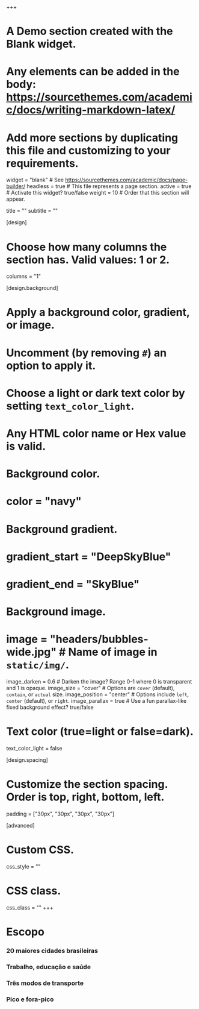 +++
# A Demo section created with the Blank widget.
# Any elements can be added in the body: https://sourcethemes.com/academic/docs/writing-markdown-latex/
# Add more sections by duplicating this file and customizing to your requirements.

widget = "blank"  # See https://sourcethemes.com/academic/docs/page-builder/
headless = true  # This file represents a page section.
active = true  # Activate this widget? true/false
weight = 10  # Order that this section will appear.

title = ""
subtitle = ""

[design]
  # Choose how many columns the section has. Valid values: 1 or 2.
  columns = "1"

[design.background]
  # Apply a background color, gradient, or image.
  #   Uncomment (by removing `#`) an option to apply it.
  #   Choose a light or dark text color by setting `text_color_light`.
  #   Any HTML color name or Hex value is valid.

  # Background color.
  # color = "navy"
  
  # Background gradient.
  # gradient_start = "DeepSkyBlue"
  # gradient_end = "SkyBlue"
  
  # Background image.
  # image = "headers/bubbles-wide.jpg"  # Name of image in `static/img/`.
  image_darken = 0.6  # Darken the image? Range 0-1 where 0 is transparent and 1 is opaque.
  image_size = "cover"  #  Options are `cover` (default), `contain`, or `actual` size.
  image_position = "center"  # Options include `left`, `center` (default), or `right`.
  image_parallax = true  # Use a fun parallax-like fixed background effect? true/false

  # Text color (true=light or false=dark).
  text_color_light = false

[design.spacing]
  # Customize the section spacing. Order is top, right, bottom, left.
  padding = ["30px", "30px", "30px", "30px"]

[advanced]
 # Custom CSS. 
 css_style = ""
 
 # CSS class.
 css_class = ""
+++

<div class="container">
  <div class="row featurette">
  <div class="col-md-12 section-heading">
    <h1>Escopo</h1>
  </div>
  <div class="col-md-12">
  </div>
  <div class="col-sm-12 col-md-6 col-lg-2">
    <div class = "icon"><i class="fas fa-city fa-4x"></i></div>
    <h3>20 maiores cidades brasileiras</h3>
  </div>
  <div class="col-sm-12 col-md-6 col-lg-4">
    <div class = "icon"><i class="fas fa-building fa-4x"></i></div>
    <div class = "icon"><i class="fas fa-school fa-4x"></i></div>
    <div class = "icon"><i class="fas fa-hospital fa-4x"></i></div>
    <h3>Trabalho, educação e saúde</h3>
  </div>
    <div class="col-sm-12 col-md-6 col-lg-4">
    <div class = "icon"><i class="fas fa-bus fa-4x"></i></div>
    <div class = "icon"><i class="fas fa-walking fa-4x"></i></div>
    <div class = "icon"><i class="fas fa-bicycle fa-4x"></i></div>
    <h3>Três modos de transporte</h3>
  </div>
  <div class="col-sm-12 col-md-6 col-lg-2">
    <div class = "icon"><i class="fas fa-clock fa-4x"></i></div>
    <h3>Pico e  fora-pico</h3>
  </div>
  </div>
  </div>
